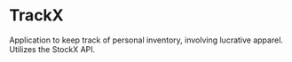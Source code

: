 # TrackX
Application to keep track of personal inventory, involving lucrative apparel. Utilizes the StockX API.
